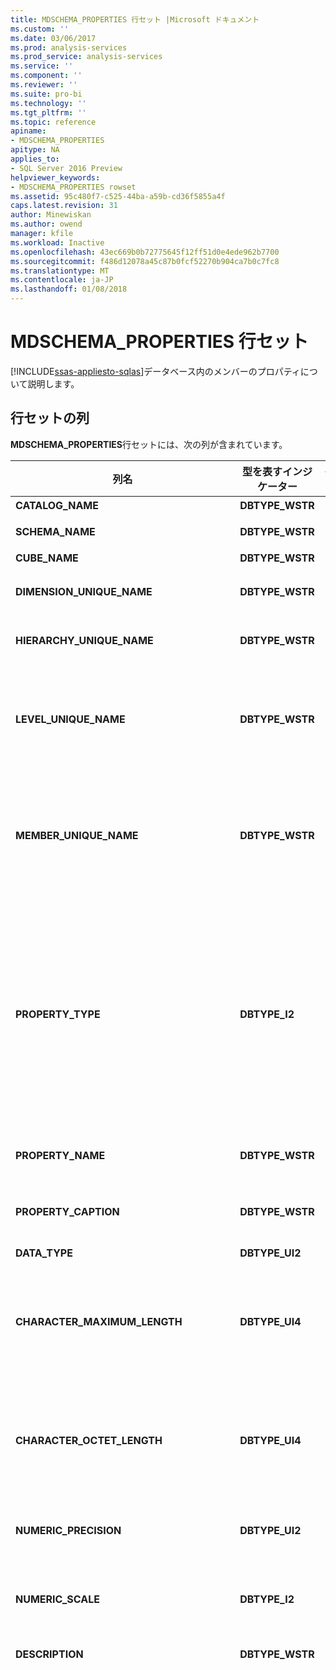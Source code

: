 ```yaml
---
title: MDSCHEMA_PROPERTIES 行セット |Microsoft ドキュメント
ms.custom: ''
ms.date: 03/06/2017
ms.prod: analysis-services
ms.prod_service: analysis-services
ms.service: ''
ms.component: ''
ms.reviewer: ''
ms.suite: pro-bi
ms.technology: ''
ms.tgt_pltfrm: ''
ms.topic: reference
apiname:
- MDSCHEMA_PROPERTIES
apitype: NA
applies_to:
- SQL Server 2016 Preview
helpviewer_keywords:
- MDSCHEMA_PROPERTIES rowset
ms.assetid: 95c480f7-c525-44ba-a59b-cd36f5855a4f
caps.latest.revision: 31
author: Minewiskan
ms.author: owend
manager: kfile
ms.workload: Inactive
ms.openlocfilehash: 43ec669b0b72775645f12ff51d0e4ede962b7700
ms.sourcegitcommit: f486d12078a45c87b0fcf52270b904ca7b0c7fc8
ms.translationtype: MT
ms.contentlocale: ja-JP
ms.lasthandoff: 01/08/2018
---
```

# <a name="mdschemaproperties-rowset"></a>MDSCHEMA_PROPERTIES 行セット
[!INCLUDE[ssas-appliesto-sqlas](../../../includes/ssas-appliesto-sqlas.md)]データベース内のメンバーのプロパティについて説明します。  
  
## <a name="rowset-columns"></a>行セットの列  
 **MDSCHEMA_PROPERTIES**行セットには、次の列が含まれています。  
  
|列名|型を表すインジケーター|長さ|Description|  
|-----------------|--------------------|------------|-----------------|  
|**CATALOG_NAME**|**DBTYPE_WSTR**||データベースの名前。|  
|**SCHEMA_NAME**|**DBTYPE_WSTR**||このプロパティが所属するスキーマの名前。 **NULL**プロバイダーがスキーマをサポートしていない場合。|  
|**CUBE_NAME**|**DBTYPE_WSTR**||キューブの名前。|  
|**DIMENSION_UNIQUE_NAME**|**DBTYPE_WSTR**||ディメンションの一意の名前。 修飾によって一意な名前を生成するプロバイダーの場合、この名前の各コンポーネントは区切り記号付きです。|  
|**HIERARCHY_UNIQUE_NAME**|**DBTYPE_WSTR**||階層の一意な名前。 修飾によって一意な名前を生成するプロバイダーの場合、この名前の各コンポーネントは区切り記号付きです。|  
|**LEVEL_UNIQUE_NAME**|**DBTYPE_WSTR**||このプロパティが所属するレベルの一意の名前。 かどうか、プロバイダーによってサポートされない名前付きレベルが返されます、 **DIMENSION_UNIQUE_NAME**このフィールドの値。 修飾によって一意な名前を生成するプロバイダーの場合、この名前の各コンポーネントは区切り記号付きです。|  
|**MEMBER_UNIQUE_NAME**|**DBTYPE_WSTR**||このプロパティが所属するメンバーの一意の名前。 名前付きレベルをサポートしないデータ ストアや、プロパティがメンバー単位であるデータ ストアに対して使用されます。 この列は、このプロパティは、レベル内のすべてのメンバーに適用する場合**NULL**です。 修飾によって一意な名前を生成するプロバイダーの場合、この名前の各コンポーネントは区切り記号付きです。|  
|**PROPERTY_TYPE**|**DBTYPE_I2**||プロパティの種類を指定するビットマップ。<br /><br /> **MDPROP_MEMBER** (**1**) メンバーのプロパティを識別します。 このプロパティは、SELECT ステートメントの DIMENSION PROPERTIES 句で使用できます。<br /><br /> **MDPROP_CELL** (**2**) セルのプロパティを識別します。 このプロパティは、SELECT ステートメントの最後にある CELL PROPERTIES 句で使用できます。<br /><br /> **MDPROP_SYSTEM** (**4**) 内部プロパティを識別します。<br /><br /> **MDPROP_BLOB** (**8**) をバイナリ ラージ オブジェクト (blob) を格納するプロパティを識別します。|  
|**PROPERTY_NAME**|**DBTYPE_WSTR**||プロパティの名前。 プロパティのキーは、プロパティの名前と同じ場合**PROPERTY_NAME**は空白になります。|  
|**PROPERTY_CAPTION**|**DBTYPE_WSTR**||プロパティに関連付けられ、主に表示目的に使用されるラベルまたはキャプション。 返します**PROPERTY_NAME**キャプションが存在しない場合。|  
|**DATA_TYPE**|**DBTYPE_UI2**||プロパティのデータ型。|  
|**CHARACTER_MAXIMUM_LENGTH**|**DBTYPE_UI4**||プロパティのデータ型が文字、バイナリ、またはビットである場合は、プロパティで可能な最大の長さになります。<br /><br /> ゼロは、最大の長さが定義されていないことを意味します。<br /><br /> 返します**NULL**他のすべてのデータ型。|  
|**CHARACTER_OCTET_LENGTH**|**DBTYPE_UI4**||プロパティのデータ型が文字またはバイナリである場合は、プロパティで可能な最大の長さをバイト単位で表したものになります。<br /><br /> ゼロは、最大の長さが定義されていないことを意味します。<br /><br /> 返します**NULL**他のすべてのデータ型。|  
|**NUMERIC_PRECISION**|**DBTYPE_UI2**||プロパティのデータ型が数値である場合は、プロパティの最大有効桁数になります。<br /><br /> 返します**NULL**他のすべてのデータ型。|  
|**NUMERIC_SCALE**|**DBTYPE_I2**||ある場合、小数点の位置の右側にある数字の数、 **DBTYPE_NUMERIC**または**DBTYPE_DECIMAL**型です。<br /><br /> 返します**NULL**他のすべてのデータ型。|  
|**DESCRIPTION**|**DBTYPE_WSTR**||人が判読できる、プロパティについての説明。 **NULL**説明が存在しない場合。|  
|**PROPERTY_CONTENT_TYPE**|**DBTYPE_I2**||プロパティの型。 次のいずれかの列挙になります。<br /><br /> **MD_PROPTYPE_REGULAR** (**0x00**)<br /><br /> **MD_PROPTYPE_ID** (**0x01**)<br /><br /> **MD_PROPTYPE_RELATION_TO_PARENT** (**0x02**)<br /><br /> **MD_PROPTYPE_ROLLUP_OPERATOR** (**0x03**)<br /><br /> **MD_PROPTYPE_ORG_TITLE** (**パターン**)<br /><br /> **MD_PROPTYPE_CAPTION** (**0x21**)<br /><br /> **MD_PROPTYPE_CAPTION_SHORT** (**0x22**)<br /><br /> **MD_PROPTYPE_CAPTION_DESCRIPTION** (**0x23**)<br /><br /> **MD_PROPTYPE_CAPTION_ABREVIATION** (**0x24**)<br /><br /> **MD_PROPTYPE_WEB_URL** (**0x31**)<br /><br /> **MD_PROPTYPE_WEB_HTML** (**0x32**)<br /><br /> **MD_PROPTYPE_WEB_XML_OR_XSL** (**0x33**)<br /><br /> **MD_PROPTYPE_WEB_MAIL_ALIAS** (**0x34**)<br /><br /> **MD_PROPTYPE_ADDRESS** (**0x41**)<br /><br /> **MD_PROPTYPE_ADDRESS_STREET** (**0x42**)<br /><br /> **MD_PROPTYPE_ADDRESS_HOUSE** (**示します**)<br /><br /> **MD_PROPTYPE_ADDRESS_CITY** (**0x44**)<br /><br /> **MD_PROPTYPE_ADDRESS_STATE_OR_PROVINCE** (**0x45**)<br /><br /> **MD_PROPTYPE_ADDRESS_ZIP** (**0x46**)<br /><br /> **MD_PROPTYPE_ADDRESS_QUARTER** (**0x47**)<br /><br /> **MD_PROPTYPE_ADDRESS_COUNTRY** (**0x48**)<br /><br /> **MD_PROPTYPE_ADDRESS_BUILDING** (**0x49**)<br /><br /> **MD_PROPTYPE_ADDRESS_ROOM** (**0x4A**)<br /><br /> **MD_PROPTYPE_ADDRESS_FLOOR** (**0x4B**)<br /><br /> **MD_PROPTYPE_ADDRESS_FAX** (**0x4C**)<br /><br /> **MD_PROPTYPE_ADDRESS_PHONE** (**0x4D**)<br /><br /> **MD_PROPTYPE_GEO_CENTROID_X** (**0x61**)<br /><br /> **MD_PROPTYPE_GEO_CENTROID_Y** (**0x62**)<br /><br /> **MD_PROPTYPE_GEO_CENTROID_Z** (**など**)<br /><br /> **MD_PROPTYPE_GEO_BOUNDARY_TOP** (**0x64**)<br /><br /> **MD_PROPTYPE_GEO_BOUNDARY_LEFT** (**0x65**)<br /><br /> **MD_PROPTYPE_GEO_BOUNDARY_BOTTOM** (**0x66**)<br /><br /> **MD_PROPTYPE_GEO_BOUNDARY_RIGHT** (**0x67**)<br /><br /> **MD_PROPTYPE_GEO_BOUNDARY_FRONT** (**0x68**)<br /><br /> **MD_PROPTYPE_GEO_BOUNDARY_REAR** (**0x69**)<br /><br /> **MD_PROPTYPE_GEO_BOUNDARY_POLYGON** (**0x6A**)<br /><br /> **MD_PROPTYPE_PHYSICAL_SIZE** (**0x71**)<br /><br /> **MD_PROPTYPE_PHYSICAL_COLOR** (**0x72**)<br /><br /> **MD_PROPTYPE_PHYSICAL_WEIGHT** (**0x73**)<br /><br /> **MD_PROPTYPE_PHYSICAL_HEIGHT** (**0x74**)<br /><br /> **MD_PROPTYPE_PHYSICAL_WIDTH** (**0x75**)<br /><br /> **MD_PROPTYPE_PHYSICAL_DEPTH** (**0x76**)<br /><br /> **MD_PROPTYPE_PHYSICAL_VOLUME** (**0x77**)<br /><br /> **MD_PROPTYPE_PHYSICAL_DENSITY** (**0x78**)<br /><br /> **MD_PROPTYPE_PERSON_FULL_NAME** (**0x82**)<br /><br /> **MD_PROPTYPE_PERSON_FIRST_NAME** (**0x83**)<br /><br /> **MD_PROPTYPE_PERSON_LAST_NAME** (**0x84**)<br /><br /> **MD_PROPTYPE_PERSON_MIDDLE_NAME** (**0x85**)<br /><br /> **MD_PROPTYPE_PERSON_DEMOGRAPHIC** (**0x86**)<br /><br /> **MD_PROPTYPE_PERSON_CONTACT** (**0x87**)<br /><br /> **MD_PROPTYPE_QTY_RANGE_LOW** (**0x91**)<br /><br /> **MD_PROPTYPE_QTY_RANGE_HIGH** (**0x92**)<br /><br /> **MD_PROPTYPE_FORMATTING_COLOR** (**0xA1**)<br /><br /> **MD_PROPTYPE_FORMATTING_ORDER** (**0xA2**)<br /><br /> **MD_PROPTYPE_FORMATTING_FONT** (**0xA3**)<br /><br /> **MD_PROPTYPE_FORMATTING_FONT_EFFECTS** (**0xA4**)<br /><br /> **MD_PROPTYPE_FORMATTING_FONT_SIZE** (**0xA5**)<br /><br /> **MD_PROPTYPE_FORMATTING_SUB_TOTAL** (**0xA6**)<br /><br /> **MD_PROPTYPE_DATE** (**0xB1**)<br /><br /> **MD_PROPTYPE_DATE_START** (**0xB2**)<br /><br /> **MD_PROPTYPE_DATE_ENDED** (**0xB3**)<br /><br /> **MD_PROPTYPE_DATE_CANCELED** (**繰り返し、0xB4**)<br /><br /> **MD_PROPTYPE_DATE_MODIFIED** (**0xB5**)<br /><br /> **MD_PROPTYPE_DATE_DURATION** (**0xB6**)<br /><br /> **MD_PROPTYPE_VERSION** (**0xC1**)|  
|**SQL_COLUMN_NAME**|**DBTYPE_WSTR**||キューブ ディメンションまたはデータベース ディメンションからの SQL クエリで使用されるプロパティの名前。|  
|**LANGUAGE**|**DBTYPE_UI2**||として表される、翻訳、 **LCID**です。 プロパティの翻訳に対してのみ有効です。|  
|**PROPERTY_ORIGIN**|**DBTYPE_UI2**||プロパティが適用される階層の種類を識別します。<br /><br /> **MD_USER_DEFINED** (**1**) プロパティは、ユーザー定義階層を示します<br /><br /> **MD_SYSTEM_ENABLED** (**2**) プロパティは、属性階層を示します<br /><br /> **MD_SYSTEM_DISABLED** (**4**) プロパティは、属性階層が有効になっていないことを示します。|  
|**PROPERTY_ATTRIBUTE_HIERARCHY_NAME**|**DBTYPE_WSTR**||このプロパティの基になる属性階層の名前。|  
|**PROPERTY_CARDINALITY**|**DBTYPE_WSTR**||プロパティの基数。 次のいずれかの文字列になります。<br /><br /> **1 つ**<br /><br /> **多く**|  
|**MIME_TYPE**|**DBTYPE_WSTR**||バイナリ ラージ オブジェクト (BLOB) の MIME の種類。|  
|**PROPERTY_IS_VISIBLE**|**DBTYPE_BOOL**||プロパティが表示されるかどうかを示すブール値。<br /><br /> **TRUE**プロパティが表示されている、それ以外の場合**FALSE**です。|  
  
 このスキーマ行セットは並べ替えられません。  
  
## <a name="restriction-columns"></a>制限の列  
 **MDSCHEMA_PROPERTIES**行セットは、次の表に示されている列で制限できます。  
  
|列名|型を表すインジケーター|制限の状態|  
|-----------------|--------------------|-----------------------|  
|**CATALOG_NAME**|**DBTYPE_WSTR**|必須|  
|**SCHEMA_NAME**|**DBTYPE_WSTR**|省略可|  
|**CUBE_NAME**|**DBTYPE_WSTR**|省略可|  
|**DIMENSION_UNIQUE_NAME**|**DBTYPE_WSTR**|省略可|  
|**HIERARCHY_UNIQUE_NAME**|**DBTYPE_WSTR**|省略可|  
|**LEVEL_UNIQUE_NAME**|**DBTYPE_WSTR**|省略可|  
|**MEMBER_UNIQUE_NAME**|**DBTYPE_WSTR**|省略可|  
|**PROPERTY_TYPE**|**DBTYPE_I2**|省略可|  
|**PROPERTY_NAME**|**DBTYPE_WSTR**|省略可|  
|**PROPERTY_CONTENT_TYPE**|**DBTYPE_I2**|(省略可能)既定の制限されている**MDPROP_MEMBER**または**MDPROP_CELL**です。|  
|**PROPERTY_ORIGIN**|**DBTYPE_UI2**|(省略可能)既定の制限されている**、MD_USER_DEFINED**または**MD_SYSTEM_ENABLED**です。|  
|**CUBE_SOURCE**|**DBTYPE_UI2**|(省略可能)既定の制限は、1 の値です。  有効な値は次のいずれかのビットマップ。<br /><br /> 1 キューブ<br /><br /> 2 ディメンション|  
|**PROPERTY_VISIBILITY**|**DBTYPE_UI2**|(省略可能)既定の制限は、1 の値です。 有効な値は次のいずれかのビットマップ。<br /><br /> 1 表示<br /><br /> 2 not 表示|  
  
## <a name="see-also"></a>参照  
 [OLE DB for OLAP Schema 行セット](../../../analysis-services/schema-rowsets/ole-db-olap/ole-db-for-olap-schema-rowsets.md)  
  
  
